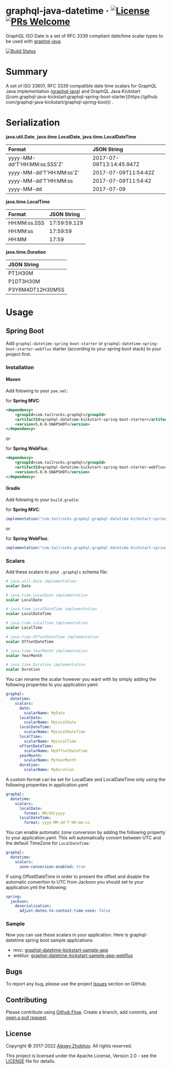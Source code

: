 # graphql-java-datetime &middot; [![License](https://img.shields.io/badge/License-Apache%202.0-blue.svg)](https://github.com/tailrocks/graphql-java-datetime/blob/master/LICENSE) [![PRs Welcome](https://img.shields.io/badge/PRs-welcome-brightgreen.svg)](https://github.com/tailrocks/graphql-java-datetime/pulls)

GraphQL ISO Date is a set of RFC 3339 compliant date/time scalar types to be used with
[graphql-java](https://github.com/graphql-java/graphql-java).

[![Build Status](https://travis-ci.org/tailrocks/graphql-java-datetime.svg?branch=master)](https://travis-ci.org/tailrocks/graphql-java-datetime)

# Summary

A set of ISO 33601, RFC 3339 compatible date time scalars for GraphQL Java
implementation ([graphql-java](https://github.com/graphql-java/graphql-java)) and GraphQL Java Kickstart
([com.graphql-java-kickstart:graphql-spring-boot-starter](https://github.
com/graphql-java-kickstart/graphql-spring-boot))
.

# Serialization

**java.util.Date**, **java.time.LocalDate**, **java.time.LocalDateTime**

| Format                       | JSON String              |
|:-----------------------------|:-------------------------|
| yyyy-MM-dd'T'HH:MM:ss.SSS'Z' | 2017-07-09T13:14:45.947Z |
| yyyy-MM-dd'T'HH:MM:ss'Z'     | 2017-07-09T11:54:42Z     |
| yyyy-MM-dd'T'HH:MM:ss        | 2017-07-09T11:54:42      |
| yyyy-MM-dd                   | 2017-07-09               |

**java.time.LocalTime**

| Format       | JSON String  |
|:-------------|:-------------|
| HH:MM:ss.SSS | 17:59:59.129 |
| HH:MM:ss     | 17:59:59     |
| HH:MM        | 17:59        |

**java.time.Duration**

| JSON String      |
|:-----------------|
| PT1H30M          |
| P1DT3H30M        |
| P3Y6M4DT12H30M5S |

# Usage

## Spring Boot

Add `graphql-datetime-spring-boot-starter` or `graphql-datetime-spring-boot-starter-webflux` starter (according to your
spring boot stack) to your project first.

### Installation

#### Maven

Add folowing to your `pom.xml`:

for **Spring MVC**:

```xml
<dependency>
    <groupId>com.tailrocks.graphql</groupId>
    <artifactId>graphql-datetime-kickstart-spring-boot-starter</artifactId>
    <version>5.0.0-SNAPSHOT</version>
</dependency>
```

or

for **Spring WebFlux**:

```xml
<dependency>
    <groupId>com.tailrocks.graphql</groupId>
    <artifactId>graphql-datetime-kickstart-spring-boot-starter-webflux</artifactId>
    <version>5.0.0-SNAPSHOT</version>
</dependency>
```

#### Gradle

Add folowing to your `build.gradle`:

for **Spring MVC**:

```groovy
implementation("com.tailrocks.graphql:graphql-datetime-kickstart-spring-boot-starter:5.0.0-SNAPSHOT")
```

or

for **Spring WebFlux**:

```groovy
implementation("com.tailrocks.graphql:graphql-datetime-kickstart-spring-boot-starter-webflux:5.0.0-SNAPSHOT")
```

### Scalars

Add these scalars to your `.graphqls` schema file:

```graphql
# java.util.Date implementation
scalar Date

# java.time.LocalDate implementation
scalar LocalDate

# java.time.LocalDateTime implementation
scalar LocalDateTime

# java.time.LocalTime implementation
scalar LocalTime

# java.time.OffsetDateTime implementation
scalar OffsetDateTime

# java.time.YearMonth implementation
scalar YearMonth

# java.time.Duration implementation
scalar Duration
```

You can rename the scalar however you want with by simply adding the following properties to you application.yaml:

```yaml
graphql:
  datetime:
    scalars:
      date:
        scalarName: MyDate
      localDate:
        scalarName: MyLocalDate
      localDateTime:
        scalarName: MyLocalDateTime
      localTime:
        scalarName: MyLocalTime
      offsetDateTime:
        scalarName: MyOffsetDateTime
      yearMonth:
        scalarName: MyYearMonth
      duration:
        scalarName: MyDuration
```

A custom format can be set for LocalDate and LocalDateTime only using the following properties in application.yaml

```yaml
graphql:
  datetime:
    scalars:
      localDate:
        format: MM/dd/yyyy
      localDateTime:
        format: yyyy-MM-dd'T'HH:mm:ss
```

You can enable automatic zone conversion by adding the following property to your application.yaml. This will
automatically convert between UTC and the default TimeZone for `LocalDateTime`:

```yaml
graphql:
  datetime:
    scalars:
      zone-conversion-enabled: true
```

If using OffsetDateTime in order to present the offset and disable the automatic convertion to UTC from Jackson you
should set to your application.yml the following:

```yaml
spring:
  jackson:
    deserialization:
      adjust-dates-to-context-time-zone: false
```

### Sample

Now you can use these scalars in your application. Here is graphql-datetime spring boot sample applications:

- mvc: [graphql-datetime-kickstart-sample-app](graphql-datetime-kickstart-sample-app/)
- weblux: [graphql-datetime-kickstart-sample-app-webflux](graphql-datetime-kickstart-sample-app-webflux/)

## Bugs

To report any bug, please use the project [Issues](https://github.com/tailrocks/graphql-java-datetime/issues/new) section
on GitHub.

## Contributing

Please contribute using [Github Flow](https://guides.github.com/introduction/flow/). Create a branch, add commits,
and [open a pull request](https://github.com/tailrocks/graphql-java-datetime/compare/).

## License

Copyright © 2017-2022 [Alexey Zhokhov](http://www.zhokhov.com). All rights reserved.

This project is licensed under the Apache License, Version 2.0 - see the [LICENSE](LICENSE) file for details.
